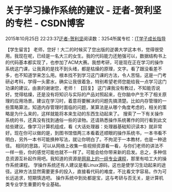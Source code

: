 
# 关于学习操作系统的建议 - 迂者-贺利坚的专栏 - CSDN博客

2015年10月25日 22:23:37[迂者-贺利坚](https://me.csdn.net/sxhelijian)阅读数：3254所属专栏：[IT学子成长指导](https://blog.csdn.net/column/details/itstudy.html)



【学生留言】
老师，您好！大二的时候买了您出版的逆袭大学这本书，觉得很受用。我现在呢，已经是一名大三的女生。我的代码能力还勉强可以，数据结构书上的代码基本都实现了，也参加了ACM大赛。我想考研，可是现在正在学习的操作系统这门课，让我真的是找不到头绪，都是枯燥的原理，文字。看了跟没看差不多，也不知道学来怎么用。根本找不到学习这门课的方法，令人苦恼，这是一门考研必考科，学得一头雾水，确实让我很着急，特别希望老师您能给我一点学习这门功课的建议。由衷的谢谢您，老师！
【回复】
这门课我没有教过，不知能否说好。觉得枯燥，还是没有将知识与实际的产品对照起来，在你脑中产生不了相关原理的应用场景。建议在学习时，着意将要解决的问题先搞清楚。比如内存管理的一些策略算法，知道内存管理时面临的问题，某算法是从哪个角度考虑的，相关的策略是为什么来的，这样就能将本来生动的东西生动起来了。
搜索了一下有关操作系统的书，还真没有找到通俗一些的读物。还请熟悉操作系统著作的同行看到此文给些建议。像学习计算机组成，看《大话处理器：处理器基础知识读本》就非常好。现在你可以做的是，到图书馆借两三本看着还顺眼的操作系统书，一本书看不明白，另外一本书可能换种写法，就让你明白了。不拘泥于一本教材，也是一种途径。
相同的思路，可以从网络上收集一些视频资源看一看，与你们老师的讲法不一样一些，你的感觉可能也就不一样了。可能会给你带来新的启发。总之，多种信息资源互补起作用吧。我知道的资源是[网易上的一组专业课程](http://study.163.com/curricula/cs.htm)，那里有哈工大的操作系统课程。
学操作系统还有人建议是看Linux源码，这也是使学习生动起来的途径。这种方法显然需要更多的投入，直接看代码的难度，不比看文字容易。作为可长远追求，短期慎选吧。
操作系统中到处都是宝，这与考研与否无关，是计算机类专业学生重要的专业基础。

